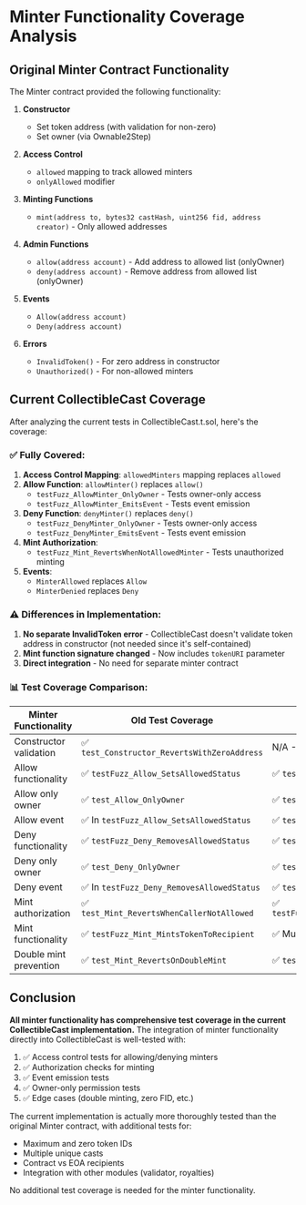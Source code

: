 # Minter Functionality Coverage Analysis

## Original Minter Contract Functionality

The Minter contract provided the following functionality:

1. **Constructor**
   - Set token address (with validation for non-zero)
   - Set owner (via Ownable2Step)

2. **Access Control**
   - `allowed` mapping to track allowed minters
   - `onlyAllowed` modifier

3. **Minting Functions**
   - `mint(address to, bytes32 castHash, uint256 fid, address creator)` - Only allowed addresses

4. **Admin Functions**
   - `allow(address account)` - Add address to allowed list (onlyOwner)
   - `deny(address account)` - Remove address from allowed list (onlyOwner)

5. **Events**
   - `Allow(address account)`
   - `Deny(address account)`

6. **Errors**
   - `InvalidToken()` - For zero address in constructor
   - `Unauthorized()` - For non-allowed minters

## Current CollectibleCast Coverage

After analyzing the current tests in CollectibleCast.t.sol, here's the coverage:

### ✅ Fully Covered:

1. **Access Control Mapping**: `allowedMinters` mapping replaces `allowed`
2. **Allow Function**: `allowMinter()` replaces `allow()`
   - `testFuzz_AllowMinter_OnlyOwner` - Tests owner-only access
   - `testFuzz_AllowMinter_EmitsEvent` - Tests event emission
3. **Deny Function**: `denyMinter()` replaces `deny()`
   - `testFuzz_DenyMinter_OnlyOwner` - Tests owner-only access
   - `testFuzz_DenyMinter_EmitsEvent` - Tests event emission
4. **Mint Authorization**:
   - `testFuzz_Mint_RevertsWhenNotAllowedMinter` - Tests unauthorized minting
5. **Events**:
   - `MinterAllowed` replaces `Allow`
   - `MinterDenied` replaces `Deny`

### ⚠️ Differences in Implementation:

1. **No separate InvalidToken error** - CollectibleCast doesn't validate token address in constructor (not needed since it's self-contained)
2. **Mint function signature changed** - Now includes `tokenURI` parameter
3. **Direct integration** - No need for separate minter contract

### 📊 Test Coverage Comparison:

| Minter Functionality | Old Test Coverage | Current Test Coverage | Status |
|---------------------|-------------------|----------------------|---------|
| Constructor validation | ✅ `test_Constructor_RevertsWithZeroAddress` | N/A - Not needed | ✅ |
| Allow functionality | ✅ `testFuzz_Allow_SetsAllowedStatus` | ✅ `testFuzz_AllowMinter_OnlyOwner` | ✅ |
| Allow only owner | ✅ `test_Allow_OnlyOwner` | ✅ `testFuzz_AllowMinter_OnlyOwner` | ✅ |
| Allow event | ✅ In `testFuzz_Allow_SetsAllowedStatus` | ✅ `testFuzz_AllowMinter_EmitsEvent` | ✅ |
| Deny functionality | ✅ `testFuzz_Deny_RemovesAllowedStatus` | ✅ `testFuzz_DenyMinter_OnlyOwner` | ✅ |
| Deny only owner | ✅ `test_Deny_OnlyOwner` | ✅ `testFuzz_DenyMinter_OnlyOwner` | ✅ |
| Deny event | ✅ In `testFuzz_Deny_RemovesAllowedStatus` | ✅ `testFuzz_DenyMinter_EmitsEvent` | ✅ |
| Mint authorization | ✅ `test_Mint_RevertsWhenCallerNotAllowed` | ✅ `testFuzz_Mint_RevertsWhenNotAllowedMinter` | ✅ |
| Mint functionality | ✅ `testFuzz_Mint_MintsTokenToRecipient` | ✅ Multiple mint tests | ✅ |
| Double mint prevention | ✅ `test_Mint_RevertsOnDoubleMint` | ✅ `testFuzz_Mint_RevertsOnDoubleMint` | ✅ |

## Conclusion

**All minter functionality has comprehensive test coverage in the current CollectibleCast implementation.** The integration of minter functionality directly into CollectibleCast is well-tested with:

1. ✅ Access control tests for allowing/denying minters
2. ✅ Authorization checks for minting
3. ✅ Event emission tests
4. ✅ Owner-only permission tests
5. ✅ Edge cases (double minting, zero FID, etc.)

The current implementation is actually more thoroughly tested than the original Minter contract, with additional tests for:
- Maximum and zero token IDs
- Multiple unique casts
- Contract vs EOA recipients
- Integration with other modules (validator, royalties)

No additional test coverage is needed for the minter functionality.